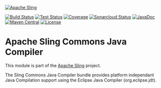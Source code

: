 [![Apache Sling](https://sling.apache.org/res/logos/sling.png)](https://sling.apache.org)

&#32;[![Build Status](https://ci-builds.apache.org/job/Sling/job/modules/job/sling-org-apache-sling-commons-compiler/job/master/badge/icon)](https://ci-builds.apache.org/job/Sling/job/modules/job/sling-org-apache-sling-commons-compiler/job/master/)&#32;[![Test Status](https://img.shields.io/jenkins/tests.svg?jobUrl=https://ci-builds.apache.org/job/Sling/job/modules/job/sling-org-apache-sling-commons-compiler/job/master/)](https://ci-builds.apache.org/job/Sling/job/modules/job/sling-org-apache-sling-commons-compiler/job/master/test/?width=800&height=600)&#32;[![Coverage](https://sonarcloud.io/api/project_badges/measure?project=apache_sling-org-apache-sling-commons-compiler&metric=coverage)](https://sonarcloud.io/dashboard?id=apache_sling-org-apache-sling-commons-compiler)&#32;[![Sonarcloud Status](https://sonarcloud.io/api/project_badges/measure?project=apache_sling-org-apache-sling-commons-compiler&metric=alert_status)](https://sonarcloud.io/dashboard?id=apache_sling-org-apache-sling-commons-compiler)&#32;[![JavaDoc](https://www.javadoc.io/badge/org.apache.sling/org.apache.sling.commons.compiler.svg)](https://www.javadoc.io/doc/org.apache.sling/org-apache-sling-commons-compiler)&#32;[![Maven Central](https://maven-badges.herokuapp.com/maven-central/org.apache.sling/org.apache.sling.commons.compiler/badge.svg)](https://search.maven.org/#search%7Cga%7C1%7Cg%3A%22org.apache.sling%22%20a%3A%22org.apache.sling.commons.compiler%22) [![License](https://img.shields.io/badge/License-Apache%202.0-blue.svg)](https://www.apache.org/licenses/LICENSE-2.0)

# Apache Sling Commons Java Compiler

This module is part of the [Apache Sling](https://sling.apache.org) project.

The Sling Commons Java Compiler bundle provides platform independant Java Compilation 
support using the Eclipse Java Compiler (org.eclipse.jdt).
